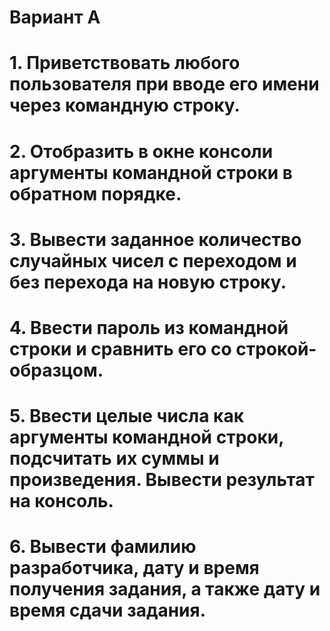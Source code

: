 # Вариант A
# 1. Приветствовать любого пользователя при вводе его имени через командную строку.
# 2. Отобразить в окне консоли аргументы командной строки в обратном порядке.
# 3. Вывести заданное количество случайных чисел с переходом и без перехода на новую строку.
# 4. Ввести пароль из командной строки и сравнить его со строкой-образцом.
# 5. Ввести целые числа как аргументы командной строки, подсчитать их суммы и произведения. Вывести результат на консоль.
# 6. Вывести фамилию разработчика, дату и время получения задания, а также дату и время сдачи задания.